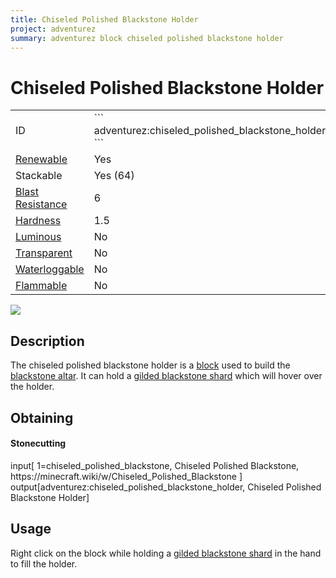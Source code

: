 ```yaml
---
title: Chiseled Polished Blackstone Holder
project: adventurez
summary: adventurez block chiseled polished blackstone holder
---
```

# Chiseled Polished Blackstone Holder
<div class="main_table">
<div class="left_main_table">
<table class="left_table">
    <tbody>
        <tr>
            <td class="first-column">ID</td>
            <td class="second-column long-id">
            ```
            adventurez:chiseled_polished_blackstone_holder
            ```
            </td>
        </tr>
        <tr id="linear-top">
            <td class="first-column"><a href="https://minecraft.wiki/w/Renewable_resource" target="_blank">Renewable</a></td>
            <td class="second-column">Yes</td>
        </tr>
        <tr id="linear-top">
            <td class="first-column">Stackable</td>
            <td class="second-column">Yes (64)</td>
        </tr>
        <tr id="linear-top">
            <td class="first-column"><a href="https://minecraft.wiki/w/Explosion#Blast_resistance" target="_blank">Blast Resistance</a></td>
            <td class="second-column">6</td>
        </tr>
        <tr id="linear-top">
            <td class="first-column"><a href="https://minecraft.wiki/w/Breaking#Blocks_by_hardness" target="_blank">Hardness</a></td>
            <td class="second-column">1.5</td>
        </tr>
        <tr id="linear-top">
            <td class="first-column"><a href="https://minecraft.wiki/w/Light" target="_blank">Luminous</a></td>
            <td class="second-column">No</td>
        </tr>
        <tr id="linear-top">
            <td class="first-column"><a href="https://minecraft.wiki/w/Opacity" target="_blank">Transparent</a></td>
            <td class="second-column">No</td>
        </tr>
        <tr id="linear-top">
            <td class="first-column"><a href="https://minecraft.wiki/w/Waterlogging" target="_blank">Waterloggable</a></td>
            <td class="second-column">No</td>
        </tr>
        <tr id="linear-top">
            <td class="first-column"><a href="https://minecraft.wiki/w/Fire#Burning_blocks" target="_blank">Flammable</a></td>
            <td class="second-column">No</td>
        </tr>
    </tbody>
</table>
</div>
    <img src="/wiki/assets/adventurez/blocks/chiseled_polished_blackstone_holder.png" loading="lazy" class="right_img_table"/>
</div>

## Description
The chiseled polished blackstone holder is a [block](https://minecraft.wiki/w/Block) used to build the [blackstone altar](/wiki/mods/AdventureZ/Structures/Blackstone_Altar). It can hold a [gilded blackstone shard](/wiki/mods/AdventureZ/Items/Gilded_Blackstone_shard) which will hover over the holder.

## Obtaining
#### Stonecutting
<div id="crafting-table">
<div class="crafting-element" crafting-type="stonecutting">
input[ 1=chiseled_polished_blackstone, Chiseled Polished Blackstone, https://minecraft.wiki/w/Chiseled_Polished_Blackstone ]
output[adventurez:chiseled_polished_blackstone_holder, Chiseled Polished Blackstone Holder]
</div>
</div>

## Usage
Right click on the block while holding a [gilded blackstone shard](/wiki/mods/AdventureZ/Items/Gilded_Blackstone_shard) in the hand to fill the holder.
